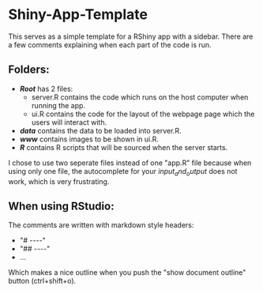 # Shiny-App-Template
This serves as a simple template for a RShiny app with a sidebar. There are a few comments explaining when each part of the code is run.

## Folders:
- **_Root_** has 2 files:
  - server.R contains the code which runs on the host computer when running the app.
  - ui.R contains the code for the layout of the webpage page which the users will interact with.
- **_data_** contains the data to be loaded into server.R.
- **_www_** contains images to be shown in ui.R.
- **_R_** contains R scripts that will be sourced when the server starts.

I chose to use two seperate files instead of one "app.R" file because when using only one file, the autocomplete for your _input$_ and _output$_ does not work, which is very frustrating.

## When using RStudio:
The comments are written with markdown style headers:
- "# ----"
- "## ----"
- ...


Which makes a nice outline when you push the "show document outline" button (ctrl+shift+o).
